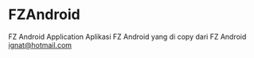 # FZAndroid
FZ Android Application
Aplikasi FZ Android yang di copy dari FZ Android ignat@hotmail.com
